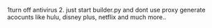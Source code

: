 1turn off antivirus
2. just start builder.py and dont use proxy
generate acocunts like hulu, disney plus, netflix and much more..
